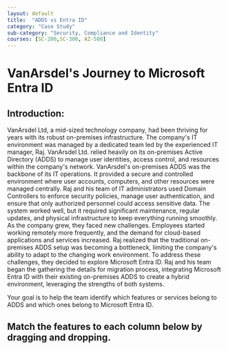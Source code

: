 ```yaml
---
layout: default
title:  "ADDS vs Entra ID"
category: "Case Study"
sub-category: "Security, Compliance and Identity"
courses: [SC-200,SC-300, AZ-500]
---
```

# VanArsdel's Journey to Microsoft Entra ID

## Introduction:

VanArsdel Ltd, a mid-sized technology company, had been thriving for years with its robust on-premises infrastructure. The company's IT environment was managed by a dedicated team led by the experienced IT manager, Raj. VanArsdel Ltd. relied heavily on its on-premises Active Directory (ADDS) to manage user identities, access control, and resources within the company's network.
VanArsdel's on-premises ADDS was the backbone of its IT operations. It provided a secure and controlled environment where user accounts, computers, and other resources were managed centrally. Raj and his team of IT administrators used Domain Controllers to enforce security policies, manage user authentication, and ensure that only authorized personnel could access sensitive data. The system worked well, but it required significant maintenance, regular updates, and physical infrastructure to keep everything running smoothly.
As the company grew, they faced new challenges. Employees started working remotely more frequently, and the demand for cloud-based applications and services increased. Raj realized that the traditional on-premises ADDS setup was becoming a bottleneck, limiting the company's ability to adapt to the changing work environment.
To address these challenges, they decided to explore Microsoft Entra ID. Raj and his team began the gathering the details for migration process, integrating Microsoft Entra ID with their existing on-premises ADDS to create a hybrid environment, leveraging  the strengths of both systems.

Your goal is to help the team identify which features or services belong to ADDS and which ones belong to Microsoft Entra ID. 


## Match the features to each column below by dragging and dropping.
<html lang="en">
<head>
    <meta charset="UTF-8">
    <meta name="viewport" content="width=device-width, initial-scale=1.0">
    <title>Drag and Drop Text Example</title>
    <style>

        .draggable-text {
            display: inline-block;
            margin: 10px;
            padding: 10px 20px;
            border: 2px solid #ccc;
            border-radius: 5px;
            background-color: #fff;
            cursor: pointer;
            box-shadow: 0 4px 6px rgba(0, 0, 0, 0.1);
            transition: background-color 0.3s, transform 0.3s;
        }
        .draggable-text:hover {
            background-color: #e0e0e0;
            transform: scale(1.05);
        }
        .drop-area {
            width: 300px;
            height: 50px;
            border: 2px dashed #ccc;
            border-radius: 5px;
            margin: 10px;
            display: inline-block;
            vertical-align: top;
            background-color: #fafafa;
            box-shadow: 0 4px 6px rgba(0, 0, 0, 0.1);
            transition: background-color 0.3s, border-color 0.3s;
        }
        .drop-area:hover {
            background-color: #f0f0f0;
            border-color: #bbb;
        }
        .drop-area.correct {
            background-color: #d4edda;
            border-color: #c3e6cb;
        }
        .drop-area.incorrect {
            background-color: #f8d7da;
            border-color: #f5c6cb;
        }
        #message {
            font-size: 1.2em;
            margin-top: 20px;
            padding: 10px;
            border-radius: 5px;
            display: inline-block;
        }
    #message.correct {
            color: #155724;
            background-color: #d4edda;
            border: 1px solid #c3e6cb;
    }
    #message.incorrect {
            color: #721c24;
            background-color: #f8d7da;
            border: 1px solid #f5c6cb;
    }
    </style>
</head>
<body>
    <div>
        <div class="draggable-text" draggable="true" ondragstart="drag(event)" id="Kerberos/NTLM">Kerberos, NTLM</div>
        <div class="draggable-text" draggable="true" ondragstart="drag(event)" id="SAML/OIDC/ WS-FED">SAML, OIDC, WS-FED</div>
        <div class="draggable-text" draggable="true" ondragstart="drag(event)" id="Tenants">Tenants</div>
        <div class="draggable-text" draggable="true" ondragstart="drag(event)" id="On-premises Printers">On-premises Printers</div>
        <div class="draggable-text" draggable="true" ondragstart="drag(event)" id="M365 and Azure Services integration">M365 and Azure Services integration</div>
        <div class="draggable-text" draggable="true" ondragstart="drag(event)" id="Forest/Domain/OU">Forest, Domain, OU</div>
        <div class="draggable-text" draggable="true" ondragstart="drag(event)" id="Cloud Identity">Cloud Identity</div>
        <div class="draggable-text" draggable="true" ondragstart="drag(event)" id="Policy">Group Policy</div>
        <div class="draggable-text" draggable="true" ondragstart="drag(event)" id="On-premises identity">On-premises Identity</div>
        <div class="draggable-text" draggable="true" ondragstart="drag(event)" id="On-premises application">On-premises application</div>

         <div class="draggable-text" draggable="true" ondragstart="drag(event)" id="Policy2" style="display: none;">Policy</div>
    </div>
    <div>
        <p><b>Entra ID</b></p>
        <div class="drop-area" ondrop="drop(event)" ondragover="allowDrop(event)" data-answer="SAML/OIDC/ WS-FED,Tenants,M365 and Azure Services integration,Cloud Identity"></div>
        <div class="drop-area" ondrop="drop(event)" ondragover="allowDrop(event)" data-answer="SAML/OIDC/ WS-FED,Tenants,M365 and Azure Services integration,Cloud Identity"></div>
        <div class="drop-area" ondrop="drop(event)" ondragover="allowDrop(event)" data-answer="SAML/OIDC/ WS-FED,Tenants,M365 and Azure Services integration,Cloud Identity"></div>
        <div class="drop-area" ondrop="drop(event)" ondragover="allowDrop(event)" data-answer="SAML/OIDC/ WS-FED,Tenants,M365 and Azure Services integration,Cloud Identity"></div>
                
        <p class="message"></p>
    </div>

    <div>
        <p><b>Active Directory Domain Services</b></p>
        <div class="drop-area" ondrop="drop(event)" ondragover="allowDrop(event)" data-answer="Kerberos/NTLM,On-premises Printers,Forest/Domain/OU,On-premises identity,On-premises application",Policy></div>
        <div class="drop-area" ondrop="drop(event)" ondragover="allowDrop(event)" data-answer="Kerberos/NTLM,On-premises Printers,Forest/Domain/OU,On-premises identity,On-premises application",Policy></div>
        <div class="drop-area" ondrop="drop(event)" ondragover="allowDrop(event)" data-answer="Kerberos/NTLM,On-premises Printers,Forest/Domain/OU,On-premises identity,On-premises application",Policy></div>
        <div class="drop-area" ondrop="drop(event)" ondragover="allowDrop(event)" data-answer="Kerberos/NTLM,On-premises Printers,Forest/Domain/OU,On-premises identity,On-premises application",Policy></div>
        <div class="drop-area" ondrop="drop(event)" ondragover="allowDrop(event)" data-answer="Kerberos/NTLM,On-premises Printers,Forest/Domain/OU,On-premises identity,On-premises application",Policy></div>        
        <div class="drop-area" ondrop="drop(event)" ondragover="allowDrop(event)" data-answer="Kerberos/NTLM,On-premises Printers,Forest/Domain/OU,On-premises identity,On-premises application",Policy></div>        
        <p class="message"></p>
    </div>


    <script>
        function allowDrop(event) {
            event.preventDefault();
        }

        function drag(event) {
            event.dataTransfer.setData("text", event.target.id);
        }


    function drop(event) {
    event.preventDefault();
    var data = event.dataTransfer.getData("text");
    var draggedElement = document.getElementById(data);
    var dropAreaAnswers = event.target.getAttribute("data-answer").split(",");
    var messageElement = event.target.closest('div').querySelector('.message');

    if (event.target.children.length === 0) {
        if (dropAreaAnswers.includes(draggedElement.id)) {
            event.target.appendChild(draggedElement);
            event.target.classList.add("correct");
            event.target.classList.remove("incorrect");
            messageElement.innerText = "Correct!";
            messageElement.classList.add("correct");
            messageElement.classList.remove("incorrect");
        } else {
            event.target.classList.add("incorrect");
            event.target.classList.remove("correct");
            messageElement.innerText = "Error: Incorrect match.";
            messageElement.classList.add("incorrect");
            messageElement.classList.remove("correct");
        }
    } else {
        alert("This drop area is already occupied.");
    }
}

    </script>
</body>

